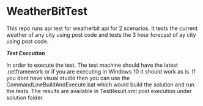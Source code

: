 # WeatherBitTest

This repo runs api test for weatherbit api for 2 scenarios. It tests the current weather of any city using post code and tests the 3 hour forecast of ay city using post code.

***Test Execution***

In order to execute the test. The test machine should have the latest .netframework or if you are executing in Windows 10 it should work as is.
If you dont have visual studio then you can use the CommandLineBuildAndExecute.bat which would build the solution and run the tests. 
The results are available in TestResult.xml post execution under solution folder.
